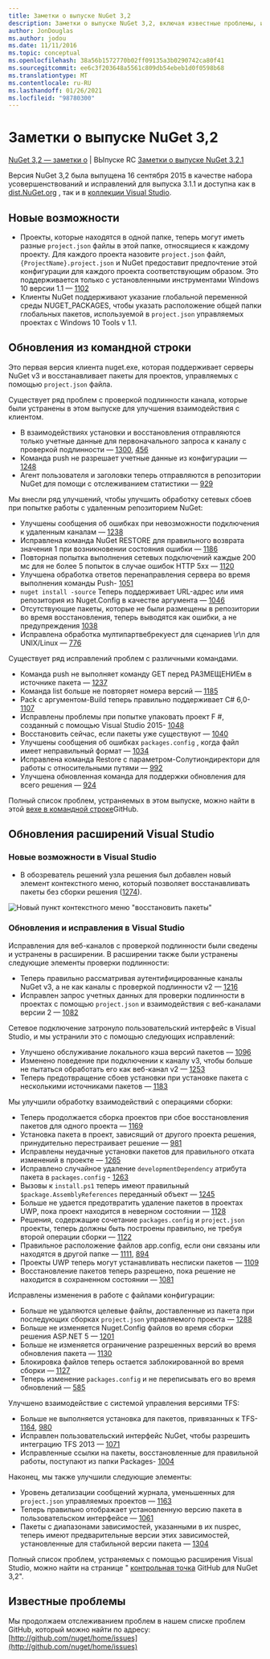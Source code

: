 ```yaml
---
title: Заметки о выпуске NuGet 3,2
description: Заметки о выпуске NuGet 3,2, включая известные проблемы, исправления ошибок, добавленные функции и DCR.
author: JonDouglas
ms.author: jodou
ms.date: 11/11/2016
ms.topic: conceptual
ms.openlocfilehash: 38a56b1572770b02ff09135a3b0290742ca80f41
ms.sourcegitcommit: ee6c3f203648a5561c809db54ebeb1d0f0598b68
ms.translationtype: MT
ms.contentlocale: ru-RU
ms.lasthandoff: 01/26/2021
ms.locfileid: "98780300"
---
```

# <a name="nuget-32-release-notes"></a>Заметки о выпуске NuGet 3,2

[NuGet 3,2 — заметки о](../release-notes/nuget-3.2-RC.md)  |  ВЫпуске RC [Заметки о выпуске NuGet 3.2.1](../release-notes/nuget-3.2.1.md)

Версия NuGet 3,2 была выпущена 16 сентября 2015 в качестве набора усовершенствований и исправлений для выпуска 3.1.1 и доступна как в [dist.NuGet.org](http://dist.nuget.org/index.html) , так и в [коллекции Visual Studio](https://marketplace.visualstudio.com/items?itemName=NuGetTeam.NuGetPackageManagerforVisualStudio2015).

## <a name="new-features"></a>Новые возможности

* Проекты, которые находятся в одной папке, теперь могут иметь разные `project.json` файлы в этой папке, относящиеся к каждому проекту.  Для каждого проекта назовите `project.json` файл, `{ProjectName}.project.json` и NuGet предоставит предпочтение этой конфигурации для каждого проекта соответствующим образом.  Это поддерживается только с установленными инструментами Windows 10 версии 1.1 —  [1102](https://github.com/NuGet/Home/issues/1102)
* Клиенты NuGet поддерживают указание глобальной переменной среды NUGET_PACKAGES, чтобы указать расположение общей папки глобальных пакетов, используемой в `project.json` управляемых проектах с Windows 10 Tools v 1.1.

## <a name="command-line-updates"></a>Обновления из командной строки

Это первая версия клиента nuget.exe, которая поддерживает серверы NuGet v3 и восстанавливает пакеты для проектов, управляемых с помощью `project.json` файла.

Существует ряд проблем с проверкой подлинности канала, которые были устранены в этом выпуске для улучшения взаимодействия с клиентом.

* В взаимодействиях установки и восстановления отправляются только учетные данные для первоначального запроса к каналу с проверкой подлинности — [1300](https://github.com/NuGet/Home/issues/1300), [456](https://github.com/NuGet/Home/issues/456)
* Команда push не разрешает учетные данные из конфигурации — [1248](https://github.com/NuGet/Home/issues/1248)
* Агент пользователя и заголовки теперь отправляются в репозитории NuGet для помощи с отслеживанием статистики — [929](https://github.com/NuGet/Home/issues/929)

Мы внесли ряд улучшений, чтобы улучшить обработку сетевых сбоев при попытке работы с удаленным репозиторием NuGet:

* Улучшены сообщения об ошибках при невозможности подключения к удаленным каналам — [1238](https://github.com/NuGet/Home/issues/1238)
* Исправлена команда NuGet RESTORE для правильного возврата значения 1 при возникновении состояния ошибки — [1186](https://github.com/NuGet/Home/issues/1186)
* Повторная попытка выполнения сетевых подключений каждые 200 мс для не более 5 попыток в случае ошибок HTTP 5xx — [1120](https://github.com/NuGet/Home/issues/1120)
* Улучшена обработка ответов перенаправления сервера во время выполнения команды Push- [1051](https://github.com/NuGet/Home/issues/1051)
* `nuget install -source` Теперь поддерживает URL-адрес или имя репозитория из Nuget.Config в качестве аргумента — [1046](https://github.com/NuGet/Home/issues/1046)
* Отсутствующие пакеты, которые не были размещены в репозитории во время восстановления, теперь выводятся как ошибки, а не предупреждения [1038](https://github.com/NuGet/Home/issues/1038)
* Исправлена обработка мултипартвебрекуест для сценариев \r\n для UNIX/Linux — [776](https://github.com/NuGet/Home/issues/776)

Существует ряд исправлений проблем с различными командами.

* Команда push не выполняет команду GET перед РАЗМЕЩЕНИЕм в источнике пакета — [1237](https://github.com/NuGet/Home/issues/1237)
* Команда list больше не повторяет номера версий — [1185](https://github.com/NuGet/Home/issues/1185)
* Pack с аргументом-Build теперь правильно поддерживает C# 6,0- [1107](https://github.com/NuGet/Home/issues/1107)
* Исправлены проблемы при попытке упаковать проект F #, созданный с помощью Visual Studio 2015- [1048](https://github.com/NuGet/Home/issues/1048)
* Восстановить сейчас, если пакеты уже существуют — [1040](https://github.com/NuGet/Home/issues/1040)
* Улучшены сообщения об ошибках `packages.config` , когда файл имеет неправильный формат — [1034](https://github.com/NuGet/Home/issues/1034)
* Исправлена команда Restore с параметром-Солутиондиректори для работы с относительными путями — [992](https://github.com/NuGet/Home/issues/992)
* Улучшена обновленная команда для поддержки обновления для всего решения — [924](https://github.com/NuGet/Home/issues/924)

Полный список проблем, устраняемых в этом выпуске, можно найти в этой [вехе в командной строке](https://github.com/nuget/home/issues?utf8=%E2%9C%93&q=is%3Aissue+milestone%3A3.2.0-commandline+is%3Aclosed+-label%3AClosedAs%3ADuplicate)GitHub.

## <a name="visual-studio-extension-updates"></a>Обновления расширений Visual Studio

### <a name="new-features-in-visual-studio"></a>Новые возможности в Visual Studio

* В обозреватель решений узла решения был добавлен новый элемент контекстного меню, который позволяет восстанавливать пакеты без сборки решения ([1274](https://github.com/NuGet/Home/issues/1274)).

![Новый пункт контекстного меню "восстановить пакеты"](./media/NuGet-3.2/newContextMenu.png)

### <a name="updates-and-fixes-in-visual-studio"></a>Обновления и исправления в Visual Studio

Исправления для веб-каналов с проверкой подлинности были сведены и устранены в расширении.  В расширении также были устранены следующие элементы проверки подлинности:

* Теперь правильно рассматривая аутентифицированные каналы NuGet v3, а не как каналы с проверкой подлинности v2 — [1216](https://github.com/NuGet/Home/issues/1216)
* Исправлен запрос учетных данных для проверки подлинности в проектах с помощью `project.json` и взаимодействия с веб-каналами версии 2 — [1082](https://github.com/NuGet/Home/issues/1082)

Сетевое подключение затронуло пользовательский интерфейс в Visual Studio, и мы устранили это с помощью следующих исправлений:

* Улучшено обслуживание локального кэша версий пакетов — [1096](https://github.com/NuGet/Home/issues/1096)
* Изменено поведение при подключении к каналу v3, чтобы больше не пытаться обработать его как веб-канал v2 — [1253](https://github.com/NuGet/Home/issues/1253)
* Теперь предотвращение сбоев установки при установке пакета с несколькими источниками пакетов — [1183](https://github.com/NuGet/Home/issues/1183)

Мы улучшили обработку взаимодействий с операциями сборки:

* Теперь продолжается сборка проектов при сбое восстановления пакетов для одного проекта — [1169](https://github.com/NuGet/Home/issues/1169)
* Установка пакета в проект, зависящий от другого проекта решения, принудительно перестраивает решение — [981](https://github.com/NuGet/Home/issues/981)
* Исправлены неудачные установки пакетов для правильного отката изменений в проекте — [1265](https://github.com/NuGet/Home/issues/1265)
* Исправлено случайное удаление `developmentDependency` атрибута пакета в `packages.config`  -  [1263](https://github.com/NuGet/Home/issues/1263)
* Вызовы к `install.ps1` теперь имеют правильный `$package.AssemblyReferences` переданный объект — [1245](https://github.com/NuGet/Home/issues/1245)
* Больше не удается предотвратить удаление пакетов в проектах UWP, пока проект находится в неверном состоянии — [1128](https://github.com/NuGet/Home/issues/1128)
* Решения, содержащие сочетание `packages.config` и `project.json` проекты, теперь должны быть построены правильно, не требуя второй операции сборки — [1122](https://github.com/NuGet/Home/issues/1122)
* Правильное расположение файлов app.config, если они связаны или находятся в другой папке — [1111](https://github.com/NuGet/Home/issues/1111), [894](https://github.com/NuGet/Home/issues/894)
* Проекты UWP теперь могут устанавливать несписки пакетов — [1109](https://github.com/NuGet/Home/issues/1109)
* Восстановление пакетов теперь разрешено, пока решение не находится в сохраненном состоянии — [1081](https://github.com/NuGet/Home/issues/1081)

Исправлены изменения в работе с файлами конфигурации:

* Больше не удаляются целевые файлы, доставленные из пакета при последующих сборках `project.json` управляемого проекта — [1288](https://github.com/NuGet/Home/issues/1288)
* Больше не изменяется Nuget.Config файлов во время сборки решения ASP.NET 5 — [1201](https://github.com/NuGet/Home/issues/1201)
* Больше не изменяется ограничение разрешенных версий во время обновления пакета — [1130](https://github.com/NuGet/Home/issues/1130)
* Блокировка файлов теперь остается заблокированной во время сборки — [1127](https://github.com/NuGet/Home/issues/1127)
* Теперь изменение `packages.config` и не переписывать его во время обновлений — [585](https://github.com/NuGet/Home/issues/585)

Улучшено взаимодействие с системой управления версиями TFS:

* Больше не выполняется установка для пакетов, привязанных к TFS- [1164](https://github.com/NuGet/Home/issues/1164), [980](https://github.com/NuGet/Home/issues/980)
* Исправлен пользовательский интерфейс NuGet, чтобы разрешить интеграцию TFS 2013 — [1071](https://github.com/NuGet/Home/issues/1071)
* Исправленные ссылки на пакеты, восстановленные для правильной работы, поступают из папки Packages- [1004](https://github.com/NuGet/Home/issues/1004)

Наконец, мы также улучшили следующие элементы:

* Уровень детализации сообщений журнала, уменьшенных для `project.json` управляемых проектов — [1163](https://github.com/NuGet/Home/issues/1163)
* Теперь правильно отображает установленную версию пакета в пользовательском интерфейсе — [1061](https://github.com/NuGet/Home/issues/1061)
* Пакеты с диапазонами зависимостей, указанными в их nuspec, теперь имеют предварительные версии этих зависимостей, установленные для стабильной версии пакета — [1304](https://github.com/NuGet/Home/issues/1304)

Полный список проблем, устраняемых с помощью расширения Visual Studio, можно найти на странице " [контрольная точка](https://github.com/nuget/home/issues?q=is%3Aissue+is%3Aclosed+-label%3AClosedAs%3ADuplicate+milestone%3A3.2) GitHub для NuGet 3,2".

## <a name="known-issues"></a>Известные проблемы

Мы продолжаем отслеживанием проблем в нашем списке проблем GitHub, который можно найти по адресу: [http://github.com/nuget/home/issues](http://github.com/nuget/home/issues)